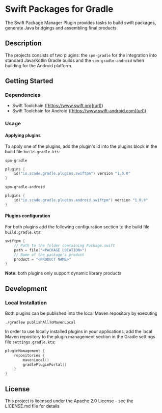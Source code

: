 # Swift Packages for Gradle

The Swift Package Manager Plugin provides tasks to build swift packages, generate Java bridgings and assembling final products. 

## Description         

The projects consists of two plugins: the `spm-gradle` for the integration into standard Java/Kotlin Gradle builds and the `spm-gradle-android` when building for the Android platform. 
       

## Getting Started

### Dependencies

-  Swift Toolchain ([https://www.swift.org](url))
-  Swift Toolchain for Android ([https://www.swift-android.com](url))

### Usage

#### Applying plugins

To apply one of the plugins, add the plugin's id into the plugins block in the build file `build.gradle.kts`:

`spm-gradle`
```kotlin
plugins {
	id("io.scade.gradle.plugins.swiftpm") version "1.0.0"
}
```

`spm-gradle-android`
```kotlin
plugins {
	id("io.scade.gradle.plugins.android.swiftpm") version "1.0.0"
}
```

#### Plugins configuration

For both plugins add the following configuration section to the build file `build.gradle.kts`:

```kotlin
swiftpm { 
	// Path to the folder containing Package.swift
	path = file("<PACKAGE LOCATION>")
	// Name of the package's product 
	product = "<PRODUCT NAME>"
}
```

**Note:** both plugins only support dynamic library products

## Development

### Local Installation

Both plugins can be published into the local Maven repository by executing

```shell
./gradlew publishAllToMavenLocal 
```

In order to use locally installed plugins in your applications, 
add the local Maven repository to the plugin management section in the Gradle settings file `settings.gradle.kts`:

```kotlin
pluginManagement {
    repositories {
        mavenLocal()
        gradlePluginPortal() 
    }
}
```

## License

This project is licensed under the Apache 2.0 License - see the LICENSE.md file for details